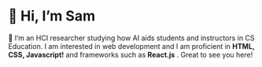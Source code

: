 # 👋 Hi, I’m Sam 
👀 I’m an HCI researcher studying how AI aids students and instructors in CS Education. I am interested in web development and I am proficient in **HTML, CSS, Javascript!** and frameworks such as **React.js** . Great to see you here! 


